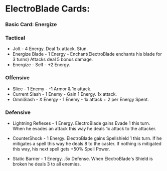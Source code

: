 # ElectroBlade Cards:

### Basic Card: Energize

### Tactical

- Jolt - 4 Energy. Deal 1x attack. Stun.
- Energize Blade - 1 Energy - Enchant(ElectroBlade enchants his blade for 3 turns) Attacks deal 5 bonus damage. 
- Energize - Self - +2 Energy.


### Offensive

- Slice - 1 Enemy - -1 Armor & 1x attack.
- Current Slash - 1 Enemy - Gain 1 Energy. 1x attack. 
- OmniSlash - X Energy - 1 Enemy - 1x attack + 2 per Energy Spent. 


### Defensive

- Lightning Reflexes - 1 Energy. ElectroBlade gains Evade 1 this turn. When he evades an attack this way he deals 1x attack to the attacker.

- CounterShock - 1 Energy. ElectroBlade gains Spellshield 1 this turn. If he mitigates a spell this way he deals 8 to the caster. If nothing is mitigated this way, his next spell gets +50% Spell Power.

- Static Barrier - 1 Energy. .5x Defense. When ElectroBlade's Shield is broken he deals 3 to all enemies.

